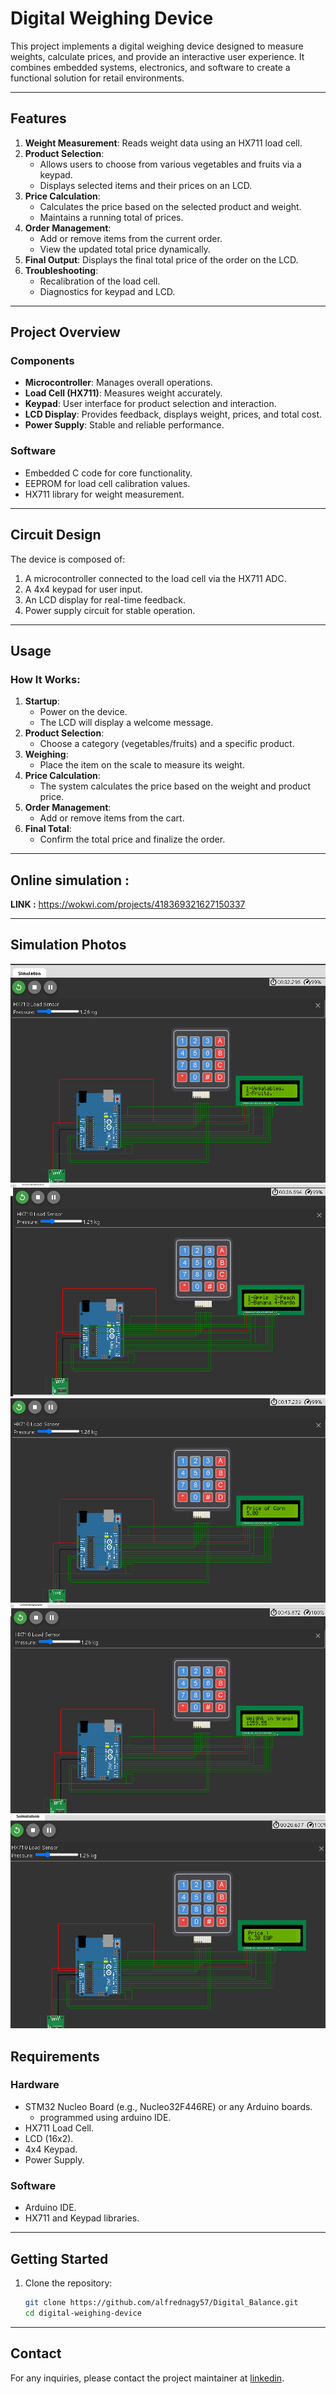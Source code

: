 # Digital Weighing Device

This project implements a digital weighing device designed to measure weights, calculate prices, and provide an interactive user experience. It combines embedded systems, electronics, and software to create a functional solution for retail environments.

---

## Features

1. **Weight Measurement**: Reads weight data using an HX711 load cell.
2. **Product Selection**:
   - Allows users to choose from various vegetables and fruits via a keypad.
   - Displays selected items and their prices on an LCD.
3. **Price Calculation**:
   - Calculates the price based on the selected product and weight.
   - Maintains a running total of prices.
4. **Order Management**:
   - Add or remove items from the current order.
   - View the updated total price dynamically.
5. **Final Output**: Displays the final total price of the order on the LCD.
6. **Troubleshooting**:
   - Recalibration of the load cell.
   - Diagnostics for keypad and LCD.

---

## Project Overview

### Components
- **Microcontroller**: Manages overall operations.
- **Load Cell (HX711)**: Measures weight accurately.
- **Keypad**: User interface for product selection and interaction.
- **LCD Display**: Provides feedback, displays weight, prices, and total cost.
- **Power Supply**: Stable and reliable performance.

### Software
- Embedded C code for core functionality.
- EEPROM for load cell calibration values.
- HX711 library for weight measurement.

---

## Circuit Design

The device is composed of:
1. A microcontroller connected to the load cell via the HX711 ADC.
2. A 4x4 keypad for user input.
3. An LCD display for real-time feedback.
4. Power supply circuit for stable operation.

---

## Usage

### How It Works:
1. **Startup**:
   - Power on the device.
   - The LCD will display a welcome message.
2. **Product Selection**:
   - Choose a category (vegetables/fruits) and a specific product.
3. **Weighing**:
   - Place the item on the scale to measure its weight.
4. **Price Calculation**:
   - The system calculates the price based on the weight and product price.
5. **Order Management**:
   - Add or remove items from the cart.
6. **Final Total**:
   - Confirm the total price and finalize the order.

---

## Online simulation : 
   **LINK :** https://wokwi.com/projects/418369321627150337

---

## Simulation Photos
![PXL_20240712_200756368](https://github.com/alfrednagy57/user-attachments/blob/main/IMAGES_/Screenshot%202025-01-01%20030313.png?raw=true)
![PXL_20240712_200813083](https://github.com/alfrednagy57/user-attachments/blob/main/IMAGES_/Screenshot%202025-01-01%20030318.png?raw=true)
![PXL_20240712_200813083](https://github.com/alfrednagy57/user-attachments/blob/main/IMAGES_/Screenshot%202025-01-01%20030258.png?raw=true)
![PXL_20240712_200813083](https://github.com/alfrednagy57/user-attachments/blob/main/IMAGES_/Screenshot%202025-01-01%20030328.png?raw=true)
![PXL_20240712_200813083](https://github.com/alfrednagy57/user-attachments/blob/main/IMAGES_/Screenshot%202025-01-01%20030302.png?raw=true)

## Requirements

### Hardware
- STM32 Nucleo Board (e.g., Nucleo32F446RE) or any Arduino boards.
    - programmed using arduino IDE.
- HX711 Load Cell.
- LCD (16x2).
- 4x4 Keypad.
- Power Supply.

### Software
- Arduino IDE.
- HX711 and Keypad libraries.

---

## Getting Started

1. Clone the repository:
   ```bash
   git clone https://github.com/alfrednagy57/Digital_Balance.git
   cd digital-weighing-device

---

## Contact

For any inquiries, please contact the project maintainer at [linkedin](https://www.linkedin.com/in/alfred-nagy-882445224/).
